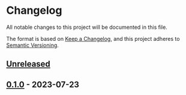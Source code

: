 # Changelog

All notable changes to this project will be documented in this file.

The format is based on [Keep a Changelog](https://keepachangelog.com/en/1.0.0),
and this project adheres to [Semantic Versioning](https://semver.org/spec/v2.0.0.html).

## [Unreleased]

## [0.1.0] - 2023-07-23

[Unreleased]: https://github.com/clitic/vsd/compare/v0.4.0...HEAD
[0.1.0]: https://github.com/clitic/vsd/compare/516ae2a...v0.4.0
